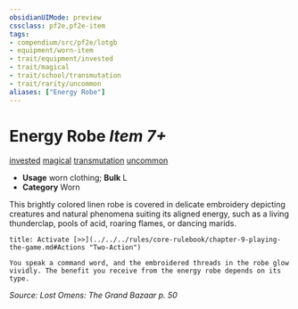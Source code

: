```yaml
---
obsidianUIMode: preview
cssclass: pf2e,pf2e-item
tags:
- compendium/src/pf2e/lotgb
- equipment/worn-item
- trait/equipment/invested
- trait/magical
- trait/school/transmutation
- trait/rarity/uncommon
aliases: ["Energy Robe"]
---
```

# Energy Robe *Item 7+*  
[invested](invested.md)  [magical](magical.md)  [transmutation](transmutation.md)  [uncommon](uncommon.md)  

- **Usage** worn clothing; **Bulk** L
- **Category** Worn

This brightly colored linen robe is covered in delicate embroidery depicting creatures and natural phenomena suiting its aligned energy, such as a living thunderclap, pools of acid, roaring flames, or dancing marids.

```ad-embed-ability
title: Activate [>>](../../../rules/core-rulebook/chapter-9-playing-the-game.md#Actions "Two-Action")

You speak a command word, and the embroidered threads in the robe glow vividly. The benefit you receive from the energy robe depends on its type.
```

*Source: Lost Omens: The Grand Bazaar p. 50*
